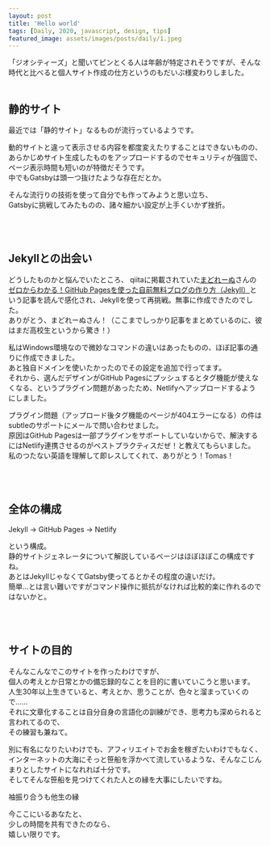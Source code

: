 ```yaml
---
layout: post
title: 'Hello world'
tags: [Daily, 2020, javascript, design, tips]
featured_image: assets/images/posts/daily/1.jpeg
---
```


「ジオシティーズ」と聞いてピンとくる人は年齢が特定されそうですが、そんな時代と比べると個人サイト作成の仕方というのもだいぶ様変わりしました。 
<br>
<br>

## 静的サイト

最近では「静的サイト」なるものが流行っているようです。  

動的サイトと違って表示させる内容を都度変えたりすることはできないものの、  
あらかじめサイト生成したものをアップロードするのでセキュリティが強固で、  
ページ表示時間も短いのが特徴だそうです。  
中でもGatsbyは頭一つ抜けたような存在だとか。  

そんな流行りの技術を使って自分でも作ってみようと思い立ち、  
Gatsbyに挑戦してみたものの、諸々細かい設定が上手くいかず挫折。  
<br>
<br>
<br>

## Jekyllとの出会い

どうしたものかと悩んでいたところ、
qiitaに掲載されていた[まどれーぬ](https://madoreenu.github.io/2020/05/11/yurufuwa)さんの[ゼロからわかる！GitHub Pagesを使った自前無料ブログの作り方（Jekyll）](https://qiita.com/madoreenu/items/b47833bf785562c77819)という記事を読んで感化され、Jekyllを使って再挑戦。無事に作成できたのでした。    
ありがとう、まどれーぬさん！（ここまでしっかり記事をまとめているのに、彼はまだ高校生というから驚き！）    

私はWindows環境なので微妙なコマンドの違いはあったものの、ほぼ記事の通りに作成できました。  
あと独自ドメインを使いたかったのでその設定を追加で行ってます。  
それから、選んだデザインがGitHub Pagesにプッシュするとタグ機能が使えなくなる、というプラグイン問題があったため、Netlifyへアップロードするようにしました。  


プラグイン問題（アップロード後タグ機能のページが404エラーになる）の件はsubtleのサポートにメールで問い合わせました。  
原因はGitHub Pagesは一部プラグインをサポートしていないからで、解決するにはNetlify連携させるのがベストプラクティスだぜ！と教えてもらいました。  
私のつたない英語を理解して即レスしてくれて、ありがとう！Tomas！  
<br>
<br>
<br>

## 全体の構成

Jekyll → GitHub Pages → Netlify  

という構成。  
静的サイトジェネレータについて解説しているページはほぼほぼこの構成ですね。  
あとはJekyllじゃなくてGatsby使ってるとかその程度の違いだけ。  
簡単…とは言い難いですがコマンド操作に抵抗がなければ比較的楽に作れるのではないかと。  
<br>
<br>
<br>

## サイトの目的

そんなこんなでこのサイトを作ったわけですが、  
個人の考えとか日常とかの備忘録的なことを目的に書いていこうと思います。  
人生30年以上生きていると、考えとか、思うことが、色々と溜まっていくので……  
それに文章化することは自分自身の言語化の訓練ができ、思考力も深められると言われてるので、  
その練習も兼ねて。  

別に有名になりたいわけでも、アフィリエイトでお金を稼ぎたいわけでもなく、インターネットの大海にそっと笹船を浮かべて流しているような、そんなこじんまりとしたサイトになれれば十分です。  
そしてそんな笹船を見つけてくれた人との縁を大事にしたいですね。

袖振り合うも他生の縁  

今ここにいるあなたと、  
少しの時間を共有できたのなら、  
嬉しい限りです。  
<br>
<br>
<br>